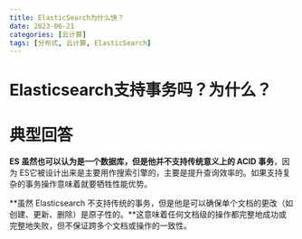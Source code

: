 ```yaml
---
title: ElasticSearch为什么快？
date: 2023-06-21
categories: [云计算]
tags: [分布式, 云计算, ElasticSearch]
---
```

# Elasticsearch支持事务吗？为什么？

# 典型回答


**ES 虽然也可以认为是一个数据库，但是他并不支持传统意义上的 ACID 事务**，因为 ES它被设计出来是主要用作搜索引擎的，主要是提升查询效率的。如果支持复杂的事务操作意味着就要牺牲性能优势。



**虽然 Elasticsearch 不支持传统的事务，但是他是可以确保单个文档的更改（如创建、更新、删除）是原子性的。**这意味着任何文档级的操作都完整地成功或完整地失败，但不保证跨多个文档或操作的一致性。

